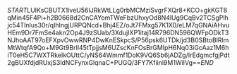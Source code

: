 $START$LUlKsCBUTX1lveU56IJRkWtLLg0rbMCMziSvgrFXQr8+KCO+gkKGT8qMin45F4Pi+h2B0668d2CnCAYomTWeFbzUhxyOd8N4lUg9CqBv2TCSgPlhjc54TInlus30r/qIhIngjURPQNcd+Bhj4EZ/oJt7FMxg57K1X0/eLM7qGNAiAHvuHEm9Dr7FmSe4akn2Op4J9zSUab/3XdujIXP1itaj14R796DN596QWFpODkT3NJhoAAT97oEFXpvOwwRNP4DwKnESkpcS/P56psk6UTDk/jd3B0SBtoBlRlmMtWtqfA9Qo+M9Gt9BrIl45tTpjjsM6UZscKnFOsBrGMIpH6Nq03iGcAaz1M6hiT0eH5C7WXTRkeIkOUttC/yNS64Wmmf1DoK9VQ6Sb6jADZg/IrEdgmcfgjPdt2gBUXfdjdRUxjS3ldNCFynxGlqnaC+PUGQ/3FY7Kfiini9M1WiIVg==$END$
